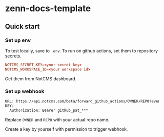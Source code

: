 # zenn-docs-template

## Quick start

### Set up env

To test locally, save to `.env`.
To run on github actions, set them to repository secrets.

```toml
NOTCMS_SECRET_KEY=<your secret key>
NOTCMS_WORKSPACE_ID=<your workspace id>
```

Get them from NotCMS dashboard.

### Set up webhook

```txt
URL: https://api.notcms.com/beta/forward_github_actions/OWNER/REPO?event_type=sync_zenn
KEY:
  Authorization: Bearer github_pat_***
```

Replace `OWNER` and `REPO` with your actual repo name.

Create a key by yourself with permission to trigger webhook.
